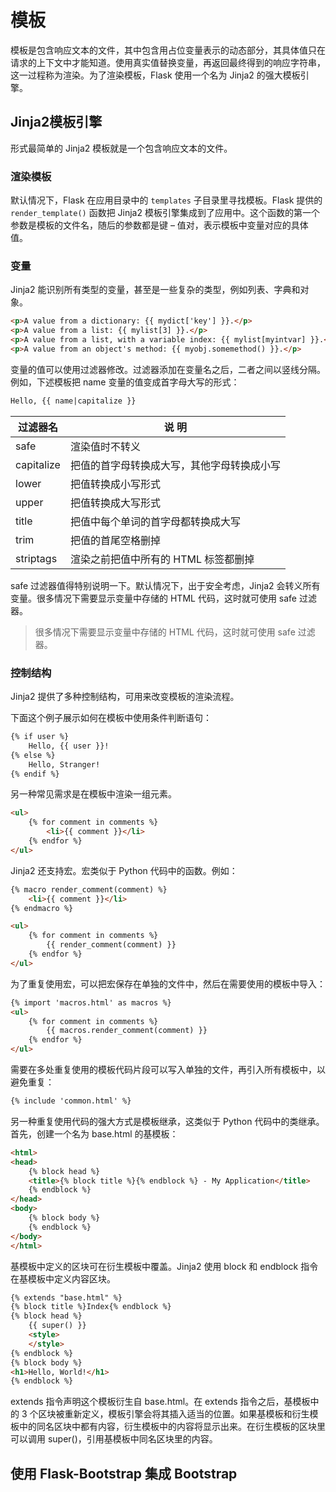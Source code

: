 # 模板

模板是包含响应文本的文件，其中包含用占位变量表示的动态部分，其具体值只在请求的上下文中才能知道。使用真实值替换变量，再返回最终得到的响应字符串，这一过程称为渲染。为了渲染模板，Flask 使用一个名为 Jinja2 的强大模板引擎。

## Jinja2模板引擎

形式最简单的 Jinja2 模板就是一个包含响应文本的文件。

### 渲染模板

默认情况下，Flask 在应用目录中的 `templates` 子目录里寻找模板。Flask 提供的 `render_template()` 函数把 Jinja2 模板引擎集成到了应用中。这个函数的第一个参数是模板的文件名，随后的参数都是键 – 值对，表示模板中变量对应的具体值。

### 变量

Jinja2 能识别所有类型的变量，甚至是一些复杂的类型，例如列表、字典和对象。

```html
<p>A value from a dictionary: {{ mydict['key'] }}.</p>
<p>A value from a list: {{ mylist[3] }}.</p>
<p>A value from a list, with a variable index: {{ mylist[myintvar] }}.</p>
<p>A value from an object's method: {{ myobj.somemethod() }}.</p>
```

变量的值可以使用过滤器修改。过滤器添加在变量名之后，二者之间以竖线分隔。例如，下述模板把 name 变量的值变成首字母大写的形式：

```html
Hello, {{ name|capitalize }}
```

|过滤器名|说 明|
|---|---|
|safe|渲染值时不转义|
|capitalize|把值的首字母转换成大写，其他字母转换成小写|
|lower|把值转换成小写形式|
|upper|把值转换成大写形式|
|title|把值中每个单词的首字母都转换成大写|
|trim|把值的首尾空格删掉|
|striptags|渲染之前把值中所有的 HTML 标签都删掉

safe 过滤器值得特别说明一下。默认情况下，出于安全考虑，Jinja2 会转义所有变量。很多情况下需要显示变量中存储的 HTML 代码，这时就可使用 safe 过滤器。
> 很多情况下需要显示变量中存储的 HTML 代码，这时就可使用 safe 过滤器。
>
### 控制结构

Jinja2 提供了多种控制结构，可用来改变模板的渲染流程。

下面这个例子展示如何在模板中使用条件判断语句：

```html
{% if user %}
    Hello, {{ user }}!
{% else %}
    Hello, Stranger!
{% endif %}
```

另一种常见需求是在模板中渲染一组元素。

```html
<ul>
    {% for comment in comments %}
        <li>{{ comment }}</li>
    {% endfor %}
</ul>
```

Jinja2 还支持宏。宏类似于 Python 代码中的函数。例如：

```html
{% macro render_comment(comment) %}
    <li>{{ comment }}</li>
{% endmacro %}

<ul>
    {% for comment in comments %}
        {{ render_comment(comment) }}
    {% endfor %}
</ul>
```

为了重复使用宏，可以把宏保存在单独的文件中，然后在需要使用的模板中导入：

```html
{% import 'macros.html' as macros %}
<ul>
    {% for comment in comments %}
        {{ macros.render_comment(comment) }}
    {% endfor %}
</ul>
```

需要在多处重复使用的模板代码片段可以写入单独的文件，再引入所有模板中，以避免重复：

```html
{% include 'common.html' %}
```

另一种重复使用代码的强大方式是模板继承，这类似于 Python 代码中的类继承。首先，创建一个名为 base.html 的基模板：

```html
<html>
<head>
    {% block head %}
    <title>{% block title %}{% endblock %} - My Application</title>
    {% endblock %}
</head>
<body>
    {% block body %}
    {% endblock %}
</body>
</html>
```

基模板中定义的区块可在衍生模板中覆盖。Jinja2 使用 block 和 endblock 指令在基模板中定义内容区块。

```html
{% extends "base.html" %}
{% block title %}Index{% endblock %}
{% block head %}
    {{ super() }}
    <style>
    </style>
{% endblock %}
{% block body %}
<h1>Hello, World!</h1>
{% endblock %}
```

extends 指令声明这个模板衍生自 base.html。在 extends 指令之后，基模板中的 3 个区块被重新定义，模板引擎会将其插入适当的位置。如果基模板和衍生模板中的同名区块中都有内容，衍生模板中的内容将显示出来。在衍生模板的区块里可以调用 super()，引用基模板中同名区块里的内容。

## 使用 Flask-Bootstrap 集成 Bootstrap
